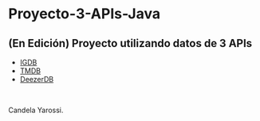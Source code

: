 <h1> Proyecto-3-APIs-Java </h1>
<h2> (En Edición) Proyecto utilizando datos de 3 APIs </h2>
<ul>
<li><a href="https://www.igdb.com/discover">IGDB</a></li>
<li><a href="https://www.themoviedb.org/?language=es">TMDB</a></li>
<li><a href="https://developers.deezer.com/login?redirect=/api">DeezerDB</a></li>
</ul>
<br>
<p> Candela Yarossi. </p>
